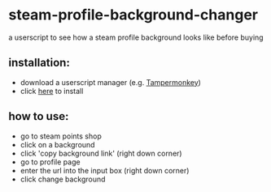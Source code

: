 # steam-profile-background-changer
a userscript to see how a steam profile background looks like before buying

## installation:
- download a userscript manager (e.g. [Tampermonkey](https://www.tampermonkey.net))<br>
- click [here](https://github.com/wateroverdose/steam-profile-background-changer/raw/main/steam-profile-background-changer.user.js) to install

## how to use:
- go to steam points shop
- click on a background
- click 'copy background link' (right down corner)
- go to profile page
- enter the url into the input box (right down corner)
- click change background